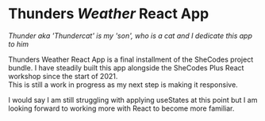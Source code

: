 # Thunders _Weather_ React App

_Thunder aka 'Thundercat' is my 'son', who is a cat and I dedicate this app to him_

Thunders Weather React App is a final installment of the SheCodes project bundle.
I have steadily built this app alongside the SheCodes Plus React workshop since the start of 2021.  
This is still a work in progress as my next step is making it responsive.

I would say I am still struggling with applying useStates at this point but I am looking forward to working more with React to become more familiar.
